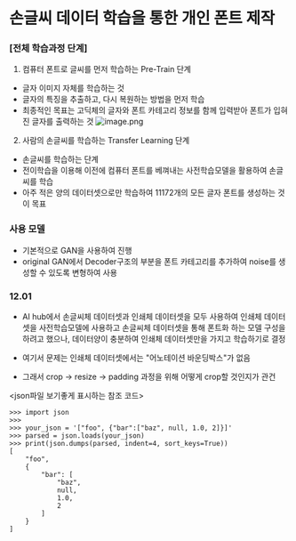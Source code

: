# 손글씨 데이터 학습을 통한 개인 폰트 제작


### [전체 학습과정 단계]
1) 컴퓨터 폰트로 글씨를 먼저 학습하는 Pre-Train 단계
- 글자 이미지 자체를 학습하는 것
- 글자의 특징을 추출하고, 다시 복원하는 방법을 먼저 학습
- 최종적인 목표는 고딕체의 글자와 폰트 카테고리 정보를 함께 입력받아 폰트가 입혀진 글자를 출력하는 것
![image.png](attachment:image.png)

2) 사람의 손글씨를 학습하는 Transfer Learning 단계
- 손글씨를 학습하는 단계
- 전이학습을 이용해 이전에 컴퓨터 폰트를 베껴내는 사전학습모델을 활용하여 손글씨를 학습
 - 아주 적은 양의 데이터셋으로만 학습하여 11172개의 모든 글자 폰트를 생성하는 것이 목표


### 사용 모델
- 기본적으로 GAN을 사용하여 진행
- original GAN에서 Decoder구조의 부분을 폰트 카테고리를 추가하여 noise를 생성할 수 있도록 변형하여 사용


### 12.01
- AI hub에서 손글씨체 데이터셋과 인쇄체 데이터셋을 모두 사용하여 인쇄체 데이터셋을 사전학습모델에 사용하고 손글씨체 데이터셋을 통해 폰트화 하는 모델 구성을 하려고 했으나, 데이터양이 충분하여 인쇄체 데이터셋만을 가지고 학습하기로 결정

- 여기서 문제는 인쇄체 데이터셋에서는 "어노테이션 바운딩박스"가 없음
- 그래서 crop -> resize -> padding 과정을 위해 어떻게 crop할 것인지가 관건

<json파일 보기좋게 표시하는 참조 코드>

```
>>> import json
>>>
>>> your_json = '["foo", {"bar":["baz", null, 1.0, 2]}]'
>>> parsed = json.loads(your_json)
>>> print(json.dumps(parsed, indent=4, sort_keys=True))
[
    "foo", 
    {
        "bar": [
            "baz", 
            null, 
            1.0, 
            2
        ]
    }
]
```